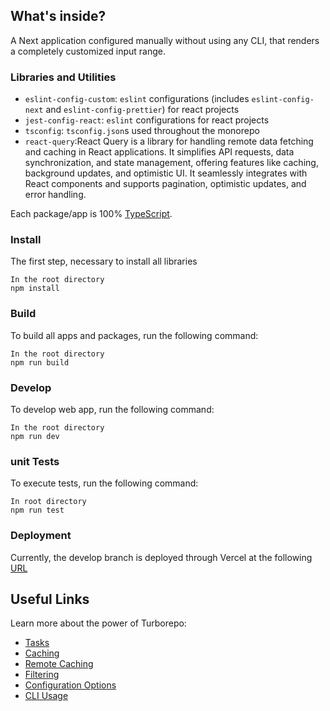 ## What's inside?

A Next application configured manually without using any CLI, that renders a completely customized input range.

### Libraries and Utilities

- `eslint-config-custom`: `eslint` configurations (includes `eslint-config-next` and `eslint-config-prettier`) for react projects
- `jest-config-react`: `eslint` configurations for react projects
- `tsconfig`: `tsconfig.json`s used throughout the monorepo
- `react-query`:React Query is a library for handling remote data fetching and caching in React applications. It simplifies API requests, data synchronization, and state management, offering features like caching, background updates, and optimistic UI. It seamlessly integrates with React components and supports pagination, optimistic updates, and error handling.

Each package/app is 100% [TypeScript](https://www.typescriptlang.org/).

### Install

The first step, necessary to install all libraries

```
In the root directory
npm install
```

### Build

To build all apps and packages, run the following command:

```
In the root directory
npm run build
```

### Develop

To develop web app, run the following command:

```
In the root directory
npm run dev
```

### unit Tests

To execute tests, run the following command:

```
In root directory
npm run test
```

### Deployment

Currently, the develop branch is deployed through Vercel at the following [URL](https://react-range-component-bycw3bztx-devgonzalo.vercel.app/)

## Useful Links

Learn more about the power of Turborepo:

- [Tasks](https://turbo.build/repo/docs/core-concepts/monorepos/running-tasks)
- [Caching](https://turbo.build/repo/docs/core-concepts/caching)
- [Remote Caching](https://turbo.build/repo/docs/core-concepts/remote-caching)
- [Filtering](https://turbo.build/repo/docs/core-concepts/monorepos/filtering)
- [Configuration Options](https://turbo.build/repo/docs/reference/configuration)
- [CLI Usage](https://turbo.build/repo/docs/reference/command-line-reference)
